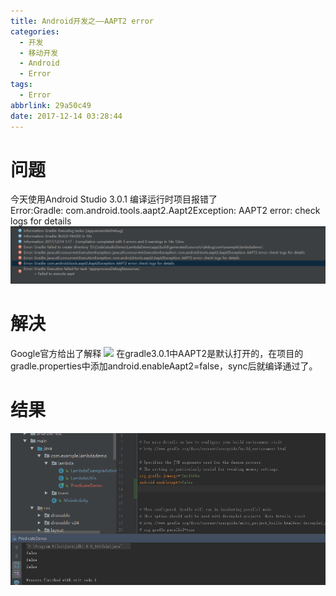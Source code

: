 ```yaml
---
title: Android开发之——AAPT2 error
categories:
  - 开发
  - 移动开发
  - Android
  - Error
tags:
  - Error
abbrlink: 29a50c49
date: 2017-12-14 03:28:44
---
```

# 问题
今天使用Android Studio 3.0.1 编译运行时项目报错了   
Error:Gradle: com.android.tools.aapt2.Aapt2Exception: AAPT2 error: check logs for details   
![AAPT2][1]

<!--more-->
# 解决
Google官方给出了解释
![][2]
在gradle3.0.1中AAPT2是默认打开的，在项目的gradle.properties中添加android.enableAapt2=false，sync后就编译通过了。   
# 结果
![result][3]




[1]: https://raw.githubusercontent.com/PGzxc/images/master/blog-images/aapt2_error.png
[2]: https://raw.githubusercontent.com/PGzxc/images/master/blog-images/gradle_3_0.png
[3]: https://raw.githubusercontent.com/PGzxc/images/master/blog-images/aapt2_result.png